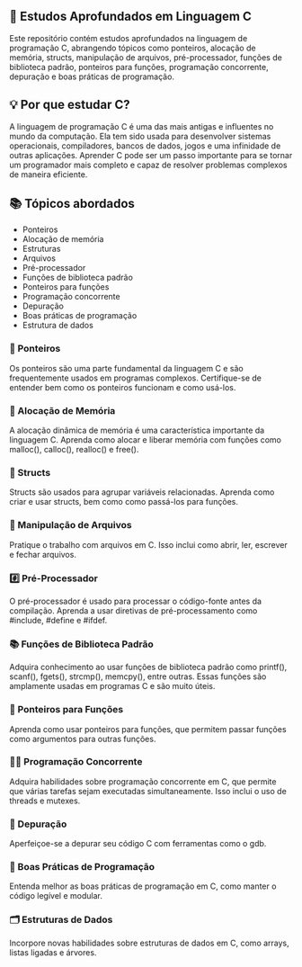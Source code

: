 ## 🚀 Estudos Aprofundados em Linguagem C

Este repositório contém estudos aprofundados na linguagem de programação C, abrangendo tópicos como ponteiros, alocação de memória, structs, manipulação de arquivos, pré-processador, funções de biblioteca padrão, ponteiros para funções, programação concorrente, depuração e boas práticas de programação.

## 💡 Por que estudar C?

A linguagem de programação C é uma das mais antigas e influentes no mundo da computação. Ela tem sido usada para desenvolver sistemas operacionais, compiladores, bancos de dados, jogos e uma infinidade de outras aplicações. Aprender C pode ser um passo importante para se tornar um programador mais completo e capaz de resolver problemas complexos de maneira eficiente.

## 📚 Tópicos abordados

- Ponteiros
- Alocação de memória
- Estruturas
- Arquivos
- Pré-processador
- Funções de biblioteca padrão
- Ponteiros para funções
- Programação concorrente
- Depuração
- Boas práticas de programação
- Estrutura de dados

### 📍 Ponteiros

Os ponteiros são uma parte fundamental da linguagem C e são frequentemente usados em programas complexos. Certifique-se de entender bem como os ponteiros funcionam e como usá-los.

### 💾 Alocação de Memória

A alocação dinâmica de memória é uma característica importante da linguagem C. Aprenda como alocar e liberar memória com funções como malloc(), calloc(), realloc() e free().

### 🧱 Structs

Structs são usados para agrupar variáveis relacionadas. Aprenda como criar e usar structs, bem como como passá-los para funções.

### 📂 Manipulação de Arquivos

Pratique o trabalho com arquivos em C. Isso inclui como abrir, ler, escrever e fechar arquivos.

### #️⃣ Pré-Processador

O pré-processador é usado para processar o código-fonte antes da compilação. Aprenda a usar diretivas de pré-processamento como #include, #define e #ifdef.

### 📚 Funções de Biblioteca Padrão

Adquira conhecimento ao usar funções de biblioteca padrão como printf(), scanf(), fgets(), strcmp(), memcpy(), entre outras. Essas funções são amplamente usadas em programas C e são muito úteis.

### 🔗 Ponteiros para Funções

Aprenda como usar ponteiros para funções, que permitem passar funções como argumentos para outras funções.

### 🧑‍💻 Programação Concorrente

Adquira habilidades sobre programação concorrente em C, que permite que várias tarefas sejam executadas simultaneamente. Isso inclui o uso de threads e mutexes.

### 🐛 Depuração

Aperfeiçoe-se a depurar seu código C com ferramentas como o gdb.

### 📝 Boas Práticas de Programação

Entenda melhor as boas práticas de programação em C, como manter o código legível e modular.

### 🗂️ Estruturas de Dados

Incorpore novas habilidades sobre estruturas de dados em C, como arrays, listas ligadas e árvores.
